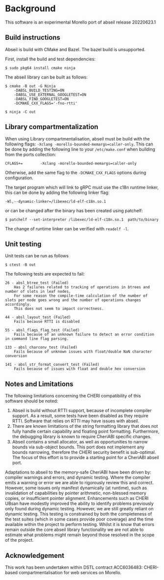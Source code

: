 # Background

This software is an experimental Morello port of abseil release 20220623.1

## Build instructions

Abseil is build with CMake and Bazel. The bazel build is unsupported.

First, install the build and test dependencies:

`$ sudo pkg64 install cmake ninja`

The abseil library can be built as follows:

```
$ cmake -B out -G Ninja
    -DABSL_BUILD_TESTING=ON
    -DABSL_USE_EXTERNAL_GOOGLETEST=ON
    -DABSL_FIND_GOOGLETEST=ON
    -DCMAKE_CXX_FLAGS='-fno-rtti'

$ ninja -C out
```

## Library compartmentalization

When using Library compartmentalisation, abseil must be build with the
following flags: `-Xclang -morello-bounded-memargs=caller-only`.
This can be done by adding the following line to your `/etc/make.conf` when building from the ports collection:

```
CFLAGS+=        -Xclang -morello-bounded-memargs=caller-only
```

Otherwise, add the same flag to the `-DCMAKE_CXX_FLAGS` options during configuration.

The target program which will link to gRPC must use the c18n runtime linker, this can
be done by adding the following linker flag:

`-Wl,--dynamic-linker=/libexec/ld-elf-c18n.so.1`

or can be changed after the binary has been created using patchelf:

```
$ patchelf --set-interpreter /libexec/ld-elf-c18n.so.1  path/to/binary
```

The change of runtime linker can be verified with `readelf -l`.

## Unit testing

Unit tests can be run as follows
```
$ ctest -B out
```

The following tests are expected to fail:

```
26 - absl_btree_test (Failed)
    Has 2 failures related to tracking of operations in btrees and number of slots in leaf nodes.
    For some reason the compile-time calculation of the number of slots per node goes wrong and the number of operations changes accordingly.
    This does not seem to impact correctness.

44 - absl_layout_test (Failed)
    Fails because RTTI is disabled

55 - absl_flags_flag_test (Failed)
    Fails because of an unknown failure to detect an error condition in command line flag parsing.

133 - absl_charconv_test (Failed)
    Fails because of unknown issues with float/double NaN character conversion

141 - absl_str_format_convert_test (Failed)
    Fails because of issues with float and double hex conversion
```


## Notes and Limitations

The following limitations concerning the CHERI compatibility of this software should be noted:

1. Abseil is build without RTTI support, because of incomplete compiler support.
   As a result, some tests have been disabled as they require RTTI. Software that relies on RTTI
   may have issues with abseil.
2. There are known limitations of the string formatting library that does not fully handle
   certain capability and floating point formatting. Furthermore, the debugging library
   is known to require CheriABI specific changes.
3. Abseil contains a small allocator, as well as opportunities to narrow bounds via sub-object bounds.
   This port does not implement any bounds narrowing, therefore the CHERI security benefit is
   sub-optimal. The focus of this effort is to provide a starting point for a CheriABI abseil port.

Adaptations to abseil to the memory-safe CheriABI have been driven by:
compiler warnings and errors, and dynamic testing. Where the compiler
emits a warning or error we are able to rigorously review this and
correct. However, some issues only manifest dynamically (at runtime),
such as invalidation of capabilities by pointer arithmetic,
non-blessed memory copies, or insufficient pointer alignment.
Enhancements such as CHERI UBsan have modestly improved the ability to
identify problems previously only found during dynamic testing. However,
 we are still greatly reliant on dynamic testing. This testing is
constrained by both the completeness of the test suites (which in some
cases provide poor coverage) and the time available within the project
to perform testing. Whilst it is know that errors remain outside the
core abseil library functionality we are not able to estimate what problems might
remain beyond those resolved in the scope of the project.

## Acknowledgement

This work has been undertaken within DSTL contract
ACC6036483: CHERI-based compartmentalisation for web services on Morello.
